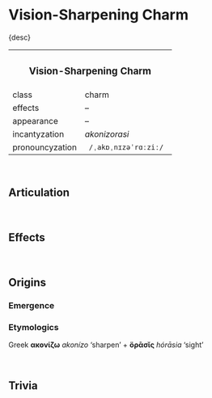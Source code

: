 # Vision-Sharpening Charm

{desc}


<table>
  <tr>
    <th colspan="2"> <h3> Vision-Sharpening Charm </h3> </th>
  </tr>
  <tr>
    <td> class </td>
    <td> charm </td>
  </th>
  <tr>
    <td> effects </td>
    <td> – </td>
  </tr>
  <tr>
    <td> appearance </td>
    <td> – </td>
  </tr>
  <tr>
    <td> incantyzation </td>
    <td> <em> akonizorasi </em> </td>
  </tr>
  <tr>
    <td> pronouncyzation </td>
    <td> <code> /ˌakɒˌnɪzəˈrɑːziː/ </code> </td>
  </tr>
</table>


<br>


## Articulation


<br>


## Effects


<br>


## Origins

### Emergence

### Etymologics
Greek **ακονίζω** *akonízo* ‘sharpen’ + **ὅρᾱσῐς** *hórāsia* ‘sight’


<br>


## Trivia
